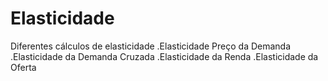 # Elasticidade
Diferentes cálculos de elasticidade
.Elasticidade Preço da Demanda
.Elasticidade da Demanda Cruzada
.Elasticidade da Renda
.Elasticidade da Oferta
